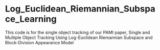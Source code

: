# Log_Euclidean_Riemannian_Subspace_Learning
This code is for the single object tracking of our PAMI paper, Single and Multiple Object Tracking Using Log-Euclidean Riemannian Subspace and Block-Division Appearance Model
